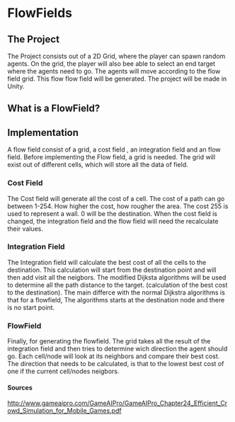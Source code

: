 # FlowFields
## The Project
The Project consists out of a 2D Grid, where the player can spawn random agents. On the grid, the player will also bee able to select an end target where the agents need to go. The agents will move according to the flow field grid. This flow flow field will be generated. The project will be made in Unity.

## What is a FlowField?


## Implementation
A flow field consist of a grid, a cost field , an integration field and an flow field.
Before implementing the Flow field, a grid is needed. The grid will exist out of different cells, which will store all the data of field.

### Cost Field
The Cost field will generate all the cost of a cell. The cost of a path can go between 1-254. How higher the cost, how rougher the area. The cost 255 is used to represent a wall. 0 will be the destination. When the cost field is changed, the integration field and the flow field will need the recalculate their values.

### Integration Field
The Integration field will calculate the best cost of all the cells to the destination. This calculation will start from the destination point and will then add visit all the neigbors. The modified Dijksta algorithms will be used to determine all the path distance to the target. (calculation of the best cost to the destination). The main differce with the normal Dijkstra algorithms is that for a flowfield, The algorithms starts at the destination node and there is no start point.

### FlowField
Finally, for generating the flowfield. The grid takes all the result of the integration field and then tries to determine wich direction the agent should go. Each cell/node will look at its neighbors and compare their best cost. The direction that needs to be calculated, is that to the lowest best cost of one if the current cell/nodes neigbors.

#### Sources
http://www.gameaipro.com/GameAIPro/GameAIPro_Chapter24_Efficient_Crowd_Simulation_for_Mobile_Games.pdf
